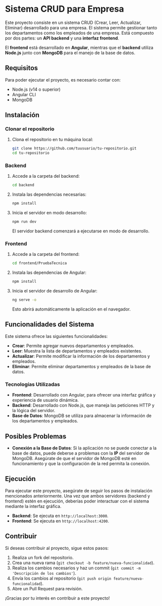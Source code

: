 # Sistema CRUD para Empresa

Este proyecto consiste en un sistema CRUD (Crear, Leer, Actualizar, Eliminar) desarrollado para una empresa. El sistema permite gestionar tanto los departamentos como los empleados de una empresa. Está compuesto por dos partes: un **API backend** y una **interfaz frontend**.

El **frontend** está desarrollado en **Angular**, mientras que el **backend** utiliza **Node.js** junto con **MongoDB** para el manejo de la base de datos.

## Requisitos

Para poder ejecutar el proyecto, es necesario contar con:

- Node.js (v14 o superior)
- Angular CLI
- MongoDB

## Instalación

### Clonar el repositorio

1. Clona el repositorio en tu máquina local:

    ```bash
    git clone https://github.com/tuusuario/tu-repositorio.git
    cd tu-repositorio
    ```

### Backend

1. Accede a la carpeta del backend:

    ```bash
    cd backend
    ```

2. Instala las dependencias necesarias:

    ```bash
    npm install
    ```

3. Inicia el servidor en modo desarrollo:

    ```bash
    npm run dev
    ```

    El servidor backend comenzará a ejecutarse en modo de desarrollo.

### Frontend

1. Accede a la carpeta del frontend:

    ```bash
    cd frontend/PruebaTecnica
    ```

2. Instala las dependencias de Angular:

    ```bash
    npm install
    ```

3. Inicia el servidor de desarrollo de Angular:

    ```bash
    ng serve -o
    ```

    Esto abrirá automáticamente la aplicación en el navegador.

## Funcionalidades del Sistema

Este sistema ofrece las siguientes funcionalidades:

- **Crear**: Permite agregar nuevos departamentos y empleados.
- **Leer**: Muestra la lista de departamentos y empleados existentes.
- **Actualizar**: Permite modificar la información de los departamentos y empleados.
- **Eliminar**: Permite eliminar departamentos y empleados de la base de datos.

### Tecnologías Utilizadas

- **Frontend**: Desarrollado con Angular, para ofrecer una interfaz gráfica y experiencia de usuario dinámica.
- **Backend**: Desarrollado con Node.js, que maneja las peticiones HTTP y la lógica del servidor.
- **Base de Datos**: MongoDB se utiliza para almacenar la información de los departamentos y empleados.

## Posibles Problemas

- **Conexión a la Base de Datos**: Si la aplicación no se puede conectar a la base de datos, puede deberse a problemas con la **IP** del servidor de MongoDB. Asegúrate de que el servidor de MongoDB esté en funcionamiento y que la configuración de la red permita la conexión.

## Ejecución

Para ejecutar este proyecto, asegúrate de seguir los pasos de instalación mencionados anteriormente. Una vez que ambos servidores (backend y frontend) estén en ejecución, deberías poder interactuar con el sistema mediante la interfaz gráfica.

- **Backend**: Se ejecuta en `http://localhost:3000`.
- **Frontend**: Se ejecuta en `http://localhost:4200`.

## Contribuir

Si deseas contribuir al proyecto, sigue estos pasos:

1. Realiza un fork del repositorio.
2. Crea una nueva rama (`git checkout -b feature/nueva-funcionalidad`).
3. Realiza los cambios necesarios y haz un commit (`git commit -m 'Descripción de los cambios'`).
4. Envía los cambios al repositorio (`git push origin feature/nueva-funcionalidad`).
5. Abre un Pull Request para revisión.

¡Gracias por tu interés en contribuir a este proyecto!

